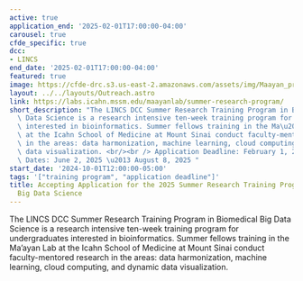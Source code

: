 ```yaml
---
active: true
application_end: '2025-02-01T17:00:00-04:00'
carousel: true
cfde_specific: true
dcc:
- LINCS
end_date: '2025-02-01T17:00:00-04:00'
featured: true
image: https://cfde-drc.s3.us-east-2.amazonaws.com/assets/img/Maayan_program.png
layout: ../../layouts/Outreach.astro
link: https://labs.icahn.mssm.edu/maayanlab/summer-research-program/
short_description: "The LINCS DCC Summer Research Training Program in Biomedical Big\
  \ Data Science is a research intensive ten-week training program for undergraduates\
  \ interested in bioinformatics. Summer fellows training in the Ma\u2019ayan Lab\
  \ at the Icahn School of Medicine at Mount Sinai conduct faculty-mentored research\
  \ in the areas: data harmonization, machine learning, cloud computing, and dynamic\
  \ data visualization. <br/><br /> Application Deadline: February 1, 2025 <br />Program\
  \ Dates: June 2, 2025 \u2013 August 8, 2025 "
start_date: '2024-10-01T12:00:00-05:00'
tags: '["training program", "application deadline"]'
title: Accepting Application for the 2025 Summer Research Training Program in Biomedical
  Big Data Science
---
```

The LINCS DCC Summer Research Training Program in Biomedical Big Data Science is a research intensive ten-week training program for undergraduates interested in bioinformatics. Summer fellows training in the Ma’ayan Lab at the Icahn School of Medicine at Mount Sinai conduct faculty-mentored research in the areas: data harmonization, machine learning, cloud computing, and dynamic data visualization. 